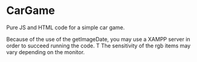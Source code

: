 # CarGame
Pure JS and HTML code for a simple car game.

Because of the use of the getImageDate, you may use a XAMPP server in order to succeed running the code.
T
The sensitivity of the rgb items may vary depending on the monitor.
